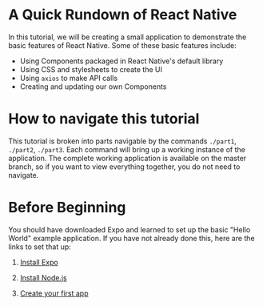 # A Quick Rundown of React Native
In this tutorial, we will be creating a small application to demonstrate the basic features of React Native. Some of these basic features include:

- Using Components packaged in React Native's default library
- Using CSS and stylesheets to create the UI
- Using `axios` to make API calls
- Creating and updating our own Components

# How to navigate this tutorial
This tutorial is broken into parts navigable by the commands `./part1`, `./part2`, `./part3`. Each command will bring up a working instance of the application. The complete working application is available on the master branch, so if you want to view everything together, you do not need to navigate.

# Before Beginning
You should have downloaded Expo and learned to set up the basic "Hello World" example application. If you have not already done this, here are the links to set that up:

1. [Install Expo]

2. [Install Node.js]

3. [Create your first app]

    
[Install Expo]: https://docs.expo.io/versions/latest/introduction/installation.html
[Install Node.js]: https://nodejs.org/en/
[Create your first app]: https://docs.expo.io/versions/latest/guides/up-and-running.html
